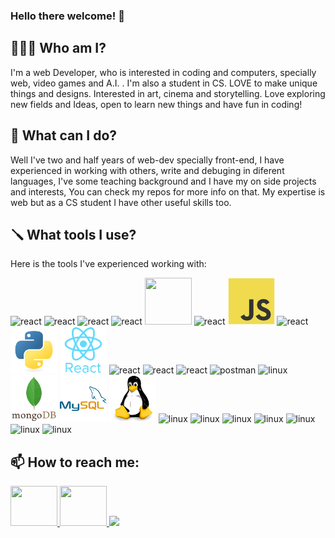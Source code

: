 ### Hello there welcome! 👋
<!--
**ParsaBordbar/ParsaBordbar** is a ✨ _special_ ✨ repository because its `README.md` (this file) appears on your GitHub profile.

Here are some ideas to get you started:

- 🔭 I’m currently working on ...
- 🌱 I’m currently learning ...
- 👯 I’m looking to collaborate on ...
- 🤔 I’m looking for help with ...
- 💬 Ask me about ...
- 📫 How to reach me: ...
- 😄 Pronouns: ...
- ⚡ Fun fact: ...
-->

## 👨🏻‍💻 Who am I?
I'm a web Developer, who is interested in coding and computers, specially web, video games and A.I. . 
I'm also a student in CS. LOVE to make unique things and designs. 
Interested in art, cinema and storytelling. Love exploring new fields and Ideas, open to learn new things and have fun in coding! 

## 🚀 What can I do?
Well I've two and half years of web-dev specially front-end, I have experienced in working with others, write and debuging in diferent languages, I've some teaching background and I have my on side projects and interests, You can check my repos for more info on that. My expertise is web but as a CS student I have other useful skills too.

## 🪛 What tools I use? 

 Here is the tools I've experienced working with:
<div display="flex" justify="center" >
<img src="https://github.com/ParsaBordbar/ParsaBordbar/assets/124056966/5ec08382-eb99-4ad7-8bb8-dc72414dd23f" alt="react" width="75" height="75"/> 
<img src="https://github.com/ParsaBordbar/ParsaBordbar/assets/124056966/b2868ef7-4dab-4203-90c8-413781e6c0a6" alt="react" width="75" height="75"/>
<img src="https://github.com/ParsaBordbar/ParsaBordbar/assets/124056966/b47e9fa5-3be6-4fce-b953-2868a952f070" alt="react" width="75" height="75"/> 
<img src="https://github.com/ParsaBordbar/ParsaBordbar/assets/124056966/5508064f-0974-4b5a-a08f-0fccb45efa33" alt="react" width="75" height="75"/>
<img src="https://github.com/ParsaBordbar/ParsaBordbar/assets/124056966/11046901-12e5-48cf-99ef-f1d06d34354d"  width="75" height="75"/>
<img src="https://github.com/ParsaBordbar/ParsaBordbar/assets/124056966/20345247-c8a2-4da1-9beb-faf1967cc38b" alt="react" width="75" height="75"/> 
<img  src="https://raw.githubusercontent.com/devicons/devicon/master/icons/javascript/javascript-original.svg" alt="javascript" width="75" height="75"/>
<img src="https://github.com/ParsaBordbar/ParsaBordbar/assets/124056966/bda89776-f6d7-46e7-97a9-09a201e766c3" alt="react" width="75" height="75"/> 
<img src="https://raw.githubusercontent.com/devicons/devicon/master/icons/python/python-original.svg" alt="python" width="75" height="75"/>
<img src="https://raw.githubusercontent.com/devicons/devicon/master/icons/react/react-original-wordmark.svg" alt="react" width="75" height="75"/> 
<img src="https://github.com/ParsaBordbar/ParsaBordbar/assets/124056966/19e821f7-a10b-43d4-a15e-8250c5ba40cb" alt="react" width="75" height="75"/> 
<img src="https://github.com/ParsaBordbar/ParsaBordbar/assets/124056966/f92ddfc0-611b-433d-9261-f8078005f285" alt="react" width="75" height="75"/>
<img src="https://github.com/ParsaBordbar/ParsaBordbar/assets/124056966/4ee7bc97-6336-4b2b-bded-1737b27ba026" alt="react" width="75" height="75"/>
<img src="https://www.vectorlogo.zone/logos/getpostman/getpostman-icon.svg" alt="postman" width="75" height="75"/>
<img src="https://github.com/ParsaBordbar/ParsaBordbar/assets/124056966/be325712-7df8-4c5e-a7d8-93da3142d977" alt="linux" width="75" height="75"/>
<img src="https://raw.githubusercontent.com/devicons/devicon/master/icons/mongodb/mongodb-original-wordmark.svg" alt="mongodb" width="75" height="75"/>
<img src="https://raw.githubusercontent.com/devicons/devicon/master/icons/mysql/mysql-original-wordmark.svg" alt="mysql" width="75" height="75"/> 
<img src="https://raw.githubusercontent.com/devicons/devicon/master/icons/linux/linux-original.svg" alt="linux" width="75" height="75"/>
<img src="https://github.com/ParsaBordbar/ParsaBordbar/assets/124056966/491d5300-d6ed-4262-a72f-e08a9d09523d" alt="linux" width="75" height="75"/>
<img src="https://github.com/ParsaBordbar/ParsaBordbar/assets/124056966/5368df55-d443-46d3-ae4c-f0b1ca57356c" alt="linux" width="75" height="75"/>
<img src="https://github.com/ParsaBordbar/ParsaBordbar/assets/124056966/0d49894a-e7dc-483b-93ee-16543a205cb9" alt="linux" width="75" height="75"/> 
<img src="https://github.com/ParsaBordbar/ParsaBordbar/assets/124056966/5f6a5832-99c7-4376-a06e-400af5fde270" alt="linux" width="75" height="75"/> 
<img src="https://github.com/ParsaBordbar/ParsaBordbar/assets/124056966/96bb4ba7-f66c-4f9c-92ef-7004c9bc455d" alt="linux" width="75" height="75"/> 
<img src="https://github.com/ParsaBordbar/ParsaBordbar/assets/124056966/5851b79f-6c57-4038-9d3a-76ea88361e24" alt="linux" width="75" height="75"/> 
<img src="https://github.com/ParsaBordbar/ParsaBordbar/assets/124056966/4247312a-337e-4750-8036-e7aac607ee76" alt="linux" width="75" height="75"/>
</div>

## 📫 How to reach me:
<a href="https://t.me/They_callme_Parsa"><img src="https://github.com/ParsaBordbar/ParsaBordbar/assets/124056966/fb86d3f3-9163-4f51-a581-1e2038a52a1a"  width="75" height="64"/> </a>
<a href="mailto:parsab71@gmail.com"> 
  <img src="https://github.com/ParsaBordbar/ParsaBordbar/assets/124056966/5b80856c-205d-41e8-88a4-2a4901ee4037" width="75" height="64" /> 
</a>
<a href="https://www.linkedin.com/in/parsa-bordbar">
 <img src="https://img.icons8.com/color/48/linkedin.png"  width="75"></a>
</a>
